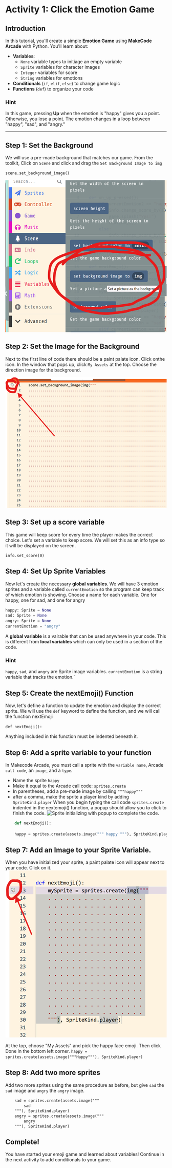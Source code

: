 # Activity 1: Click the Emotion Game


## Introduction
In this tutorial, you'll create a simple **Emotion Game** using **MakeCode Arcade** with Python. You'll learn about:


- **Variables**:
  - `None` variable types to initiage an empty variable
  - `Sprite` variables for character images
  - `Integer` variables for score
  - `String` variables for emotions
- **Conditionals** (`if`, `elif`, `else`) to change game logic
- **Functions** (`def`) to organize your code


### Hint
In this game, pressing **Up** when the emotion is "happy" gives you a point. Otherwise, you lose a point. The emotion changes in a loop between "happy", "sad", and "angry."


---


## **Step 1: Set the Background**
We will use a pre-made background that matches our game. From the toolkit, Click on `Scene` and click and drag the `Set Background Image to img`
```python
scene.set_background_image()
```
![Set background image code to drag into the editor space](https://raw.githubusercontent.com/PomPomMom/Images/refs/heads/main/set%20background%20image%20python%20makecode%20arcade.png)


## **Step 2: Set the Image for the Background**
Next to the first line of code there should be a paint palate icon. Click onthe icon. In the window that pops up, click `My Assets` at the top. Choose the direction image for the background. 

![Palate icon appears next to the set background code](https://raw.githubusercontent.com/PomPomMom/Images/refs/heads/main/background%20image%20python.png)


## **Step 3: Set up a score variable**
This game will keep score for every time the player makes the correct choice. Let's set a variable to keep score.
We will set this as an info type so it will be displayed on the screen.

```
info.set_score(0)
```
## **Step 4: Set Up Sprite Variables**
Now let's create the necessary **global variables**. We will have 3 emotion sprites and a variable called `currentEmotion` so the program can keep track of which emotion is showing.
Choose a name for each variable. One for happy, one for sad, and one for angry
```python
happy: Sprite = None
sad: Sprite = None
angry: Sprite = None
currentEmotion = "angry"
```
A **global variable** is a vairable that can be used anywhere in your code. This is different from **local variables** which can only be used in a section of the code.

### Hint
`happy`, `sad`, and `angry` are Sprite image variables.
`currentEmotion` is a string variable that tracks the emotion.`

## **Step 5: Create the nextEmoji() Function**
Now, let's define a function to update the emotion and display the correct sprite. 
We will use the `def` keyword to define the function, and we will call the function nextEmoji

```def nextEmoji(): ```

Anything included in this function must be indented beneath it.

## **Step 6: Add a sprite variable to your function**
In Makecode Arcade, you must call a sprite with the `variable name`, Arcade `call code`, an `image`, and a `type`.
- Name the sprite `happy`
- Make it equal to the Arcade call code: `sprites.create`
- In parentheses, add a pre-made image by calling `"""happy"""`
- after a comma, make the sprite a player kind by adding `SpriteKind.player`
When you begin typing the call code `sprites.create` indented in the nextemoji() function, a popup should allow you to click to finish the code.
![Sprite initializing with popup to complete the code.](https://raw.githubusercontent.com/PomPomMom/Images/5d7ea68c31ab68517b403e690cee94b6c796d8ee/Create%20sprite%20python%20makecode%20arcade.png)


```python
    def nextEmoji():

    happy = sprites.create(assets.image(""" happy """), SpriteKind.player)
 ```

## **Step 7: Add an Image to your Sprite Variable.**
When you have initialized your sprite, a paint palate icon will appear next to your code. Click on it.
![Paint palate icon next to sprite code](https://github.com/PomPomMom/Images/blob/5d7ea68c31ab68517b403e690cee94b6c796d8ee/Image%20chooser.png?raw=true)

At the top, choose "My Assets" and pick the happy face emoji. Then click Done in the bottom left corner.
```happy = sprites.create(assets.image("""Happy"""), SpriteKind.player)```


## **Step 8: Add two more sprites**
Add two more sprites using the same procedure as before, but give `sad` the `sad` image and `angry` the `angry` image.

```
    sad = sprites.create(assets.image("""
        sad
    """), SpriteKind.player)
    angry = sprites.create(assets.image("""
        angry
    """), SpriteKind.player)
```
## **Complete!**
You have started your emoji game and learned about variables! Continue in the next activity to add conditionals to your game.